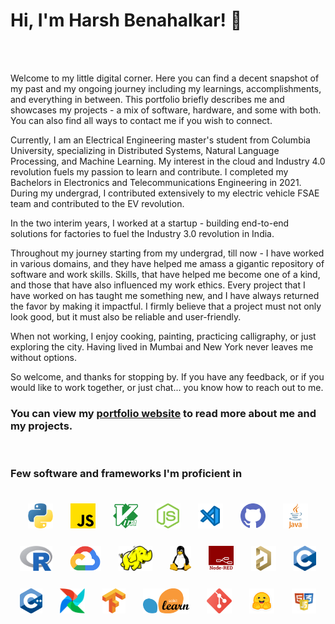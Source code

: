 
<div id="name">

# Hi, I'm Harsh Benahalkar! 👋
<br>

<!-- ### I'm an Engineer -->
<br>
</div>

<div id="about">

Welcome to my little digital corner. Here you can find a decent snapshot of my past and my ongoing journey including my learnings, accomplishments, and everything in between. This portfolio briefly describes me and showcases my projects - a mix of software, hardware, and some with both. You can also find all ways to contact me if you wish to connect.<br>

Currently, I am an Electrical Engineering master's student from Columbia University, specializing in Distributed Systems, Natural Language Processing, and Machine Learning. My interest in the cloud and Industry 4.0 revolution fuels my passion to learn and contribute. I completed my Bachelors in Electronics and Telecommunications Engineering in 2021. During my undergrad, I contributed extensively to my electric vehicle FSAE team and contributed to the EV revolution.<br>

In the two interim years, I worked at a startup - building end-to-end solutions for factories to fuel the Industry 3.0 revolution in India.<br> 

Throughout my journey starting from my undergrad, till now - I have worked in various domains, and they have helped me amass a gigantic repository of software and work skills. Skills, that have helped me become one of a kind, and those that have also influenced my work ethics. Every project that I have worked on has taught me something new, and I have always returned the favor by making it impactful. I firmly believe that a project must not only look good, but it must also be reliable and user-friendly.<br>  

When not working, I enjoy cooking, painting, practicing calligraphy, or just exploring the city. Having lived in Mumbai and New York never leaves me without options.<br>

So welcome, and thanks for stopping by. If you have any feedback, or if you would like to work together, or just chat... you know how to reach out to me.

</div>

<div id="links">

### You can view my <a href="https://benahalkar.github.io/" target="_blank">portfolio website</a> to read more about me and my projects.
</div>


<br>

<div id="skills_text">
    
### Few software and frameworks I'm proficient in

</div>

<br>
<div id="skills" style="display: flex; flex-wrap: wrap; justify-content: center; align-items: center; gap: 20px;">

<!-- <img src="https://raw.githubusercontent.com/github/explore/80688e429a7d4ef2fca1e82350fe8e3517d3494d/topics/python/python.png" alt="Python" height="40" style="vertical-align:top; margin:4px"> -->
<!-- <img src="https://raw.githubusercontent.com/github/explore/80688e429a7d4ef2fca1e82350fe8e3517d3494d/topics/javascript/javascript.png" alt="Javascript" height="40" style="vertical-align:top; margin:4px"> -->
<!-- <img src="https://raw.githubusercontent.com/github/explore/80688e429a7d4ef2fca1e82350fe8e3517d3494d/topics/visual-studio-code/visual-studio-code.png" alt="VS Code" height="40" style="vertical-align:top; margin:4px"> -->
<!-- <img src="https://raw.githubusercontent.com/github/explore/80688e429a7d4ef2fca1e82350fe8e3517d3494d/topics/nodejs/nodejs.png" alt="NodeJS" height="40" style="vertical-align:top; margin:4px"> -->
<!-- <img src="https://raw.githubusercontent.com/github/explore/80688e429a7d4ef2fca1e82350fe8e3517d3494d/topics/terminal/terminal.png" alt="cmd" height="40" style="vertical-align:top; margin:4px"> -->
<!-- <img src="https://raw.githubusercontent.com/github/explore/80688e429a7d4ef2fca1e82350fe8e3517d3494d/topics/java/java.png" alt="Java" height="40" style="vertical-align:top; margin:4px"> -->

<img src="./images/python.png" alt="Python" height="40" style="vertical-align:top; margin:4px">
<img src="./images/javascript.png" alt="Javascript" height="40" style="vertical-align:top; margin:4px">
<img src="./images/vim.png" alt="Vim" height="40" style="vertical-align:top; margin:4px">
<img src="./images/nodejs.png" alt="NodeJS" height="40" style="vertical-align:top; margin:4px">
<img src="./images/vscode.png" alt="VSCode" height="40" style="vertical-align:top; margin:4px">
<img src="./images/github.png" alt="Github" height="40" style="vertical-align:top; margin:4px">
<img src="./images/java.png" alt="Java" height="40" style="vertical-align:top; margin:4px">
<img src="./images/R.png" alt="R" height="40" style="vertical-align:top; margin:4px">
<img src="./images/gcp.webp" alt="GCP" height="40" style="vertical-align:top; margin:4px">
<img src="./images/hadoop.svg" alt="Hadoop" height="40" style="vertical-align:top; margin:4px">
<img src="./images/linux.png" alt="Linux" height="40" style="vertical-align:top; margin:4px">
<img src="./images/nodered.svg" alt="Nodered" height="40" style="vertical-align:top; margin:4px">
<img src="./images/altium.png" alt="Altium" height="40" style="vertical-align:top; margin:4px">
<img src="./images/c.png" alt="C" height="40" style="vertical-align:top; margin:4px">
<img src="./images/cpp.png" alt="C++" height="40" style="vertical-align:top; margin:4px">
<img src="./images/airflow.png" alt="Airflow" height="40" style="vertical-align:top; margin:4px">
<img src="./images/tensorflow.png" alt="Tensorflow" height="40" style="vertical-align:top; margin:4px">
<img src="./images/scikit.png" alt="Scikit" height="40" style="vertical-align:top; margin:4px">
<img src="./images/git.png" alt="Git" height="40" style="vertical-align:top; margin:4px">
<img src="./images/huggingface.png" alt="HuggingFace" height="40" style="vertical-align:top; margin:4px">
<img src="./images/html_css_js.png" alt="HtmlCssJs" height="40" style="vertical-align:top; margin:4px">

</div>

